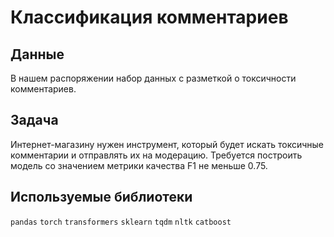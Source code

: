 # Классификация комментариев

## Данные


В нашем распоряжении набор данных с разметкой о токсичности комментариев.

## Задача

Интернет-магазину нужен инструмент, который будет искать токсичные комментарии и отправлять их на модерацию.
Требуется построить модель со значением метрики качества F1 не меньше 0.75.

## Используемые библиотеки
`pandas` `torch` `transformers` `sklearn` `tqdm` `nltk` `catboost`
